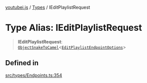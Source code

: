 [youtubei.js](../../../README.md) / [Types](../README.md) / IEditPlaylistRequest

# Type Alias: IEditPlaylistRequest

> **IEditPlaylistRequest**: [`ObjectSnakeToCamel`](ObjectSnakeToCamel.md)\<[`EditPlaylistEndpointOptions`](EditPlaylistEndpointOptions.md)\>

## Defined in

[src/types/Endpoints.ts:354](https://github.com/LuanRT/YouTube.js/blob/305a398158a6cac82e6ef288fed4bf1661c89d52/src/types/Endpoints.ts#L354)
